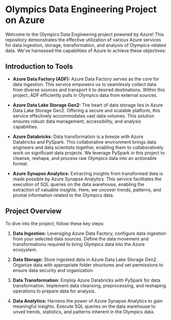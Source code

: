 # Olympics Data Engineering Project on Azure

Welcome to the Olympics Data Engineering project powered by Azure! This repository demonstrates the effective utilization of various Azure services for data ingestion, storage, transformation, and analysis of Olympics-related data. We've harnessed the capabilities of Azure to achieve these objectives:

## Introduction to Tools

- **Azure Data Factory (ADF):** Azure Data Factory serves as the core for data ingestion. This service empowers us to seamlessly collect data from diverse sources and transport it to desired destinations. Within this project, ADF efficiently pulls in Olympics data from external sources.

- **Azure Data Lake Storage Gen2:** The heart of data storage lies in Azure Data Lake Storage Gen2. Offering a secure and scalable platform, this service effectively accommodates vast data volumes. This solution ensures robust data management, accessibility, and analysis capabilities.

- **Azure Databricks:** Data transformation is a breeze with Azure Databricks and PySpark. This collaborative environment brings data engineers and data scientists together, enabling them to collaboratively work on significant data projects. We leverage PySpark in this project to cleanse, reshape, and process raw Olympics data into an actionable format.

- **Azure Synapse Analytics:** Extracting insights from transformed data is made possible by Azure Synapse Analytics. This service facilitates the execution of SQL queries on the data warehouse, enabling the extraction of valuable insights. Here, we uncover trends, patterns, and pivotal information related to the Olympics data.

## Project Overview

To dive into the project, follow these key steps:

1. **Data Ingestion:** Leveraging Azure Data Factory, configure data ingestion from your selected data sources. Define the data movement and transformations required to bring Olympics data into the Azure ecosystem.

2. **Data Storage:** Store ingested data in Azure Data Lake Storage Gen2. Organize data with appropriate folder structures and set permissions to ensure data security and organization.

3. **Data Transformation:** Employ Azure Databricks with PySpark for data transformation. Implement data cleansing, preprocessing, and reshaping operations to prepare data for analysis.

4. **Data Analytics:** Harness the power of Azure Synapse Analytics to gain meaningful insights. Execute SQL queries on the data warehouse to unveil trends, statistics, and patterns inherent in the Olympics data.
